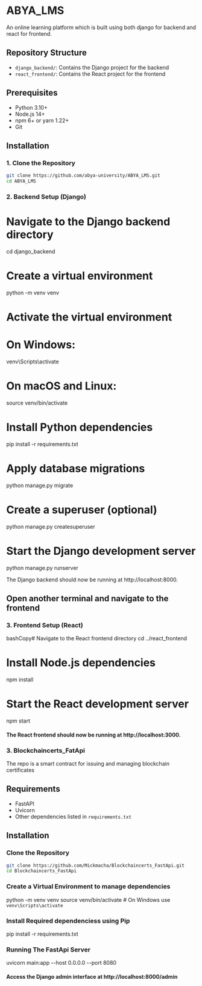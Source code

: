 # ABYA_LMS
An online learning platform which is built using both django for backend and react for frontend.

## Repository Structure

- `django_backend/`: Contains the Django project for the backend
- `react_frontend/`: Contains the React project for the frontend

## Prerequisites

- Python 3.10+
- Node.js 14+
- npm 6+ or yarn 1.22+
- Git

## Installation

### 1. Clone the Repository

```bash
git clone https://github.com/abya-university/ABYA_LMS.git
cd ABYA_LMS
```

### 2. Backend Setup (Django)

# Navigate to the Django backend directory
cd django_backend

# Create a virtual environment
python -m venv venv

# Activate the virtual environment
# On Windows:
venv\Scripts\activate
# On macOS and Linux:
source venv/bin/activate

# Install Python dependencies
pip install -r requirements.txt

# Apply database migrations
python manage.py migrate

# Create a superuser (optional)
python manage.py createsuperuser

# Start the Django development server
python manage.py runserver


The Django backend should now be running at http://localhost:8000.

## Open another terminal and navigate to the frontend
### 3. Frontend Setup (React)
bashCopy# Navigate to the React frontend directory
cd ../react_frontend

# Install Node.js dependencies
npm install

# Start the React development server
npm start


#### The React frontend should now be running at http://localhost:3000.

### 3. Blockchaincerts_FatApi
The repo is a smart contract for issuing and managing blockchain certificates

## Requirements

- FastAPI
- Uvicorn
- Other dependencies listed in `requirements.txt`

## Installation

### Clone the Repository
```bash
git clone https://github.com/Mickmacha/Blockchaincerts_FastApi.git
cd Blockchaincerts_FastApi
```

### Create a Virtual Environment to manage dependencies
python -m venv venv
source venv/bin/activate  # On Windows use `venv\Scripts\activate`


### Install Required dependenciess using Pip
pip install -r requirements.txt

### Running The FastApi Server
uvicorn main:app --host 0.0.0.0 --port 8080





#### Access the Django admin interface at http://localhost:8000/admin
